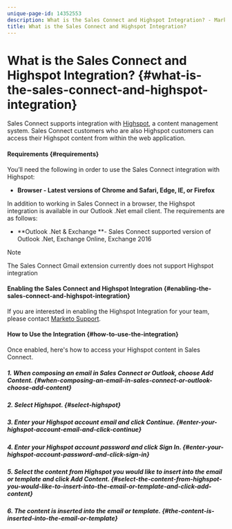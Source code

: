 ```yaml
---
unique-page-id: 14352553
description: What is the Sales Connect and Highspot Integration? - Marketo Docs - Product Documentation
title: What is the Sales Connect and Highspot Integration?
---
```


# What is the Sales Connect and Highspot Integration? {#what-is-the-sales-connect-and-highspot-integration}

Sales Connect supports integration with [Highspot](https://www.highspot.com/), a content management system. Sales Connect customers who are also Highspot customers can access their Highspot content from within the web application.

#### Requirements {#requirements}

You’ll need the following in order to use the Sales Connect integration with Highspot:

* **Browser - Latest versions of Chrome and Safari, Edge, IE, or Firefox**

In addition to working in Sales Connect in a browser, the Highspot integration is available in our Outlook .Net email client. The requirements are as follows:

* **Outlook .Net & Exchange **- Sales Connect supported version of Outlook .Net, Exchange Online, Exchange 2016

>[!NOTE]
>
>The Sales Connect Gmail extension currently does not support Highspot integration

#### Enabling the Sales Connect and Highspot Integration {#enabling-the-sales-connect-and-highspot-integration}

If you are interested in enabling the Highspot Integration for your team, please contact [Marketo Support](http://support.marketo.com).

#### How to Use the Integration {#how-to-use-the-integration}

Once enabled, here's how to access your Highspot content in Sales Connect.&nbsp;

##### 1.&nbsp;When composing an email in Sales Connect or Outlook, choose Add Content. {#when-composing-an-email-in-sales-connect-or-outlook-choose-add-content}

##### 2. Select Highspot. {#select-highspot}

##### 3. Enter your Highspot account email and click Continue. {#enter-your-highspot-account-email-and-click-continue}

##### 4. Enter your Highspot account password and click Sign In. {#enter-your-highspot-account-password-and-click-sign-in}

##### 5. Select the content from Highspot you would like to insert into the email or template and click Add Content. {#select-the-content-from-highspot-you-would-like-to-insert-into-the-email-or-template-and-click-add-content}

##### 6. The content is inserted into the email or template. {#the-content-is-inserted-into-the-email-or-template}


